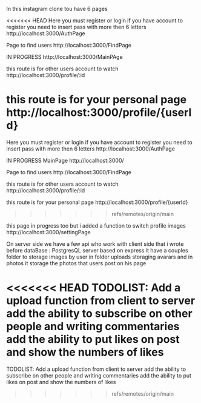 In this instagram clone tou have 6 pages

<<<<<<< HEAD
Here you must register or login if you have account
to register you need to insert pass with more then 6 letters
http://localhost:3000/AuthPage

Page to find users
http://localhost:3000/FindPage

IN PROGRESS
http://localhost:3000/MainPAge

this route is for other users account to watch
http://localhost:3000/profile/:id

this route is for your personal page
http://localhost:3000/profile/{userId}
=======
Here you must register or login if you have account 
to register you need to insert pass with more then 6 letters
http://localhost:3000/AuthPage

IN PROGRESS MainPage
http://localhost:3000/

Page to find users
http://localhost:3000/FindPage

this route is for other users account to watch
http://localhost:3000/profile/:id 

this route is for your personal page
http://localhost:3000/profile/{userId} 
>>>>>>> refs/remotes/origin/main

this page in progress too but i added a function to switch profile images
http://localhost:3000/settingPage

On server side we have a few api who work with client side that i wrote before
dataBase : PostgresQL
server based on express
it have a couples folder to storage images by user in folder uploads storaging avarars and in photos it storage the photos that users post on his page

<<<<<<< HEAD
TODOLIST:
Add a upload function from client to server
add the ability to subscribe on other people and writing commentaries
add the ability to put likes on post and show the numbers of likes
=======

TODOLIST:
Add a upload function from client to server
add the ability to subscribe on other people and writing commentaries
add the ability to put likes on post and show the numbers of likes  
>>>>>>> refs/remotes/origin/main
